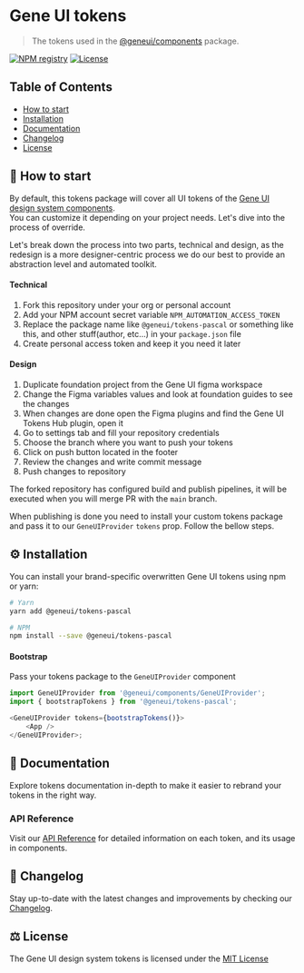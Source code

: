 # Gene UI tokens

> The tokens used in the [@geneui/components](https://www.npmjs.com/package/@geneui/components)
> package.

[![NPM registry](https://img.shields.io/npm/v/@geneui/tokens?style=for-the-badge&color=red)](https://www.npmjs.com/package/@geneui/tokens)
[![License](https://img.shields.io/badge/license-mit-green.svg?style=for-the-badge)](https://github.com/softconstruct/gene-ui-tokens/blob/main/LICENSE)

## Table of Contents

-   [How to start](#-how-to-start)
-   [Installation](#%EF%B8%8F-installation)
-   [Documentation](#-documentation)
-   [Changelog](#-changelog)
-   [License](#%EF%B8%8F-license)

## 🚦 How to start

By default, this tokens package will cover all UI tokens of the
[Gene UI design system components](https://github.com/softconstruct/gene-ui-components/tree/main).<br>
You can customize it depending on your project needs. Let's dive into the process of override.

Let's break down the process into two parts, technical and design, as the redesign is a more
designer-centric process we do our best to provide an abstraction level and automated toolkit.

#### Technical

1. Fork this repository under your org or personal account
2. Add your NPM account secret variable `NPM_AUTOMATION_ACCESS_TOKEN`
3. Replace the package name like `@geneui/tokens-pascal` or something like this, and other
   stuff(author, etc...) in your `package.json` file
4. Create personal access token and keep it you need it later

#### Design

1. Duplicate foundation project from the Gene UI figma workspace
2. Change the Figma variables values and look at foundation guides to see the changes
3. When changes are done open the Figma plugins and find the Gene UI Tokens Hub plugin, open it
4. Go to settings tab and fill your repository credentials
5. Choose the branch where you want to push your tokens
6. Click on push button located in the footer
7. Review the changes and write commit message
8. Push changes to repository

The forked repository has configured build and publish pipelines, it will be executed when you will
merge PR with the `main` branch.

When publishing is done you need to install your custom tokens package and pass it to our
`GeneUIProvider` `tokens` prop. Follow the bellow steps.

## ⚙️ Installation

You can install your brand-specific overwritten Gene UI tokens using npm or yarn:

```bash
# Yarn
yarn add @geneui/tokens-pascal

# NPM
npm install --save @geneui/tokens-pascal
```

#### Bootstrap

Pass your tokens package to the `GeneUIProvider` component

```js
import GeneUIProvider from '@geneui/components/GeneUIProvider';
import { bootstrapTokens } from '@geneui/tokens-pascal';

<GeneUIProvider tokens={bootstrapTokens()}>
    <App />
</GeneUIProvider>;
```

## 📝 Documentation

Explore tokens documentation in-depth to make it easier to rebrand your tokens in the right way.

### API Reference

Visit our [API Reference](https://geneui.softconstruct.com/) for detailed information on each token,
and its usage in components.

## 📜 Changelog

Stay up-to-date with the latest changes and improvements by checking our
[Changelog](https://github.com/softconstruct/gene-ui-tokens/blob/main/CHANGELOG.md).

## ⚖️ License

The Gene UI design system tokens is licensed under the
[MIT License](https://github.com/softconstruct/gene-ui-tokens/blob/main/LICENSE)
